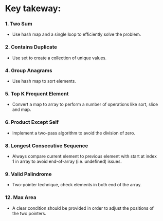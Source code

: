 # Key takeway: 

### 1. Two Sum

- Use hash map and a single loop to efficiently solve the problem.

### 2. Contains Duplicate

- Use set to create a collection of unique values.

### 4. Group Anagrams

- Use hash map to sort elements.

### 5. Top K Frequent Element

- Convert a map to array to perform a number of operations like sort, slice and map.

### 6. Product Except Self

- Implement a two-pass algorithm to avoid the division of zero.

### 8. Longest Consecutive Sequence

- Always compare current element to previous element with start at index 1 in array to avoid end-of-array (i.e. undefined) issues.

### 9. Valid Palindrome

- Two-pointer technique, check elements in both end of the array.

### 12. Max Area

- A clear condition should be provided in order to adjust the positions of the two pointers.
